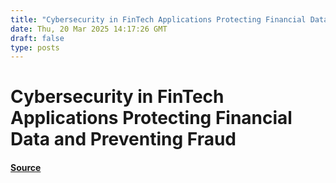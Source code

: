 ```yaml
---
title: "Cybersecurity in FinTech Applications Protecting Financial Data and Preventing Fraud"
date: Thu, 20 Mar 2025 14:17:26 GMT
draft: false
type: posts
---
```

# Cybersecurity in FinTech Applications Protecting Financial Data and Preventing Fraud









#### [Source](https://hackernoon.com/cybersecurity-in-fintech-applications-protecting-financial-data-and-preventing-fraud?source=rss)

